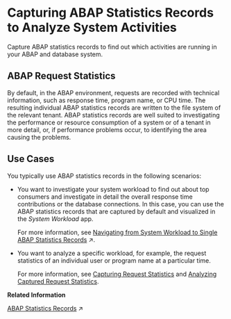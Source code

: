 <!-- loio02a09ca79c63481c8d8823dcaa89cee7 -->

# Capturing ABAP Statistics Records to Analyze System Activities

Capture ABAP statistics records to find out which activities are running in your ABAP and database system.



<a name="loio02a09ca79c63481c8d8823dcaa89cee7__section_wqg_q2z_jqb"/>

## ABAP Request Statistics

By default, in the ABAP environment, requests are recorded with technical information, such as response time, program name, or CPU time. The resulting individual ABAP statistics records are written to the file system of the relevant tenant. ABAP statistics records are well suited to investigating the performance or resource consumption of a system or of a tenant in more detail, or, if performance problems occur, to identifying the area causing the problems.



<a name="loio02a09ca79c63481c8d8823dcaa89cee7__section_ob2_bfz_jqb"/>

## Use Cases

You typically use ABAP statistics records in the following scenarios:

-   You want to investigate your system workload to find out about top consumers and investigate in detail the overall response time contributions or the database connections. In this case, you can use the ABAP statistics records that are captured by default and visualized in the *System Workload* app.

    For more information, see [Navigating from System Workload to Single ABAP Statistics Records](https://help.sap.com/viewer/b273a660af4e4948a49a316ea2438f24/Cloud/en-US/2cb595f288194aebb15ba8a93692a678.html "Learn how you can find out about the system workload and how to drill down to single ABAP statistics records.") :arrow_upper_right:.

-   You want to analyze a specific workload, for example, the request statistics of an individual user or program name at a particular time.

    For more information, see [Capturing Request Statistics](capturing-request-statistics-e86943a.md) and [Analyzing Captured Request Statistics](analyzing-captured-request-statistics-af3e856.md).


**Related Information**  


[ABAP Statistics Records](https://help.sap.com/viewer/b273a660af4e4948a49a316ea2438f24/Cloud/en-US/583c0987c19b49d190e14aa909adb5b1.html "With an ABAP statistics record, you can get information about a request such as the response time, the request entry name, and so on. ABAP statistics records are the data basis of the screens of the System Workload app.") :arrow_upper_right:

